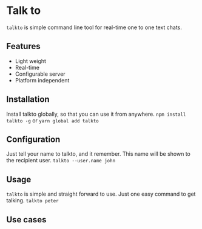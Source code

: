 # Talk to
`talkto` is simple command line tool for real-time one to one text chats.

## Features
  * Light weight
  * Real-time
  * Configurable server
  * Platform independent

## Installation
Install talkto globally, so that you can use it from anywhere.
`npm install talkto -g`
or
`yarn global add talkto`

## Configuration
Just tell your name to talkto, and it remember. This name will be shown to the recipient user.
`talkto --user.name john`

## Usage
`talkto` is simple and straight forward to use.
Just one easy command to get talking.
`talkto peter`

## Use cases
